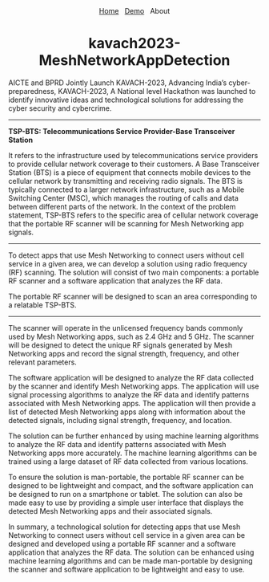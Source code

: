 <div class="notification-menu" style="text-align: center;">
  <div align="center">
    <a href="../../../">Home</a>&nbsp;&nbsp;&nbsp;<a href="../Demo">Demo</a>&nbsp;&nbsp;&nbsp;About
  </div>
</div>

<div align="center"><b><h1>kavach2023-MeshNetworkAppDetection</h1></b></div>
AICTE and BPRD Jointly Launch KAVACH-2023, Advancing India’s cyber-preparedness, KAVACH-2023, A National level Hackathon was launched to identify innovative ideas and technological solutions for addressing the cyber security and cybercrime.

---

**TSP-BTS: Telecommunications Service Provider-Base Transceiver Station**

It refers to the infrastructure used by telecommunications service providers to provide cellular network coverage to their customers. A Base Transceiver Station (BTS) is a piece of equipment that connects mobile devices to the cellular network by transmitting and receiving radio signals. The BTS is typically connected to a larger network infrastructure, such as a Mobile Switching Center (MSC), which manages the routing of calls and data between different parts of the network. In the context of the problem statement, TSP-BTS refers to the specific area of cellular network coverage that the portable RF scanner will be scanning for Mesh Networking app signals.

---

To detect apps that use Mesh Networking to connect users without cell service in a given area, we can develop a solution using radio frequency (RF) scanning. The solution will consist of two main components: a portable RF scanner and a software application that analyzes the RF data.

The portable RF scanner will be designed to scan an area corresponding to a relatable TSP-BTS.

---

The scanner will operate in the unlicensed frequency bands commonly used by Mesh Networking apps, such as 2.4 GHz and 5 GHz. The scanner will be designed to detect the unique RF signals generated by Mesh Networking apps and record the signal strength, frequency, and other relevant parameters.

The software application will be designed to analyze the RF data collected by the scanner and identify Mesh Networking apps. The application will use signal processing algorithms to analyze the RF data and identify patterns associated with Mesh Networking apps. The application will then provide a list of detected Mesh Networking apps along with information about the detected signals, including signal strength, frequency, and location.

The solution can be further enhanced by using machine learning algorithms to analyze the RF data and identify patterns associated with Mesh Networking apps more accurately. The machine learning algorithms can be trained using a large dataset of RF data collected from various locations.

To ensure the solution is man-portable, the portable RF scanner can be designed to be lightweight and compact, and the software application can be designed to run on a smartphone or tablet. The solution can also be made easy to use by providing a simple user interface that displays the detected Mesh Networking apps and their associated signals.

In summary, a technological solution for detecting apps that use Mesh Networking to connect users without cell service in a given area can be designed and developed using a portable RF scanner and a software application that analyzes the RF data. The solution can be enhanced using machine learning algorithms and can be made man-portable by designing the scanner and software application to be lightweight and easy to use.



